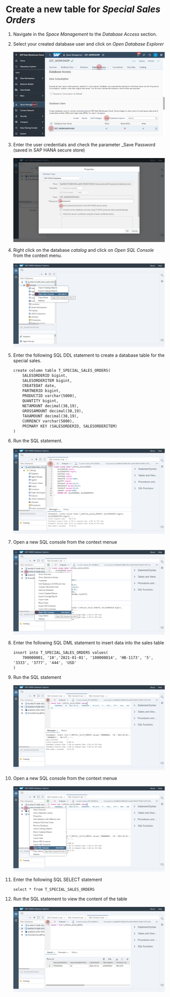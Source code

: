 # Create a new table for _Special Sales Orders_

1. Navigate in the _Space Management_ to the _Database Access_ section.
2. Select your created database user and click on _Open Database Explorer_  
	<br>![](../images/special_sales_orders_01.png)
	
3. Enter the user credentials and check the parameter _Save Password (saved in SAP HANA secure store)
	<br><br>![](../images/special_sales_orders_02.png)

4. Right click on the database _catalog_ and click on _Open SQL Console_ from the context menu.
	<br><br>![](../images/special_sales_orders_03.png)

5. Enter the following SQL DDL statement to create a database table for the special sales. 
	```
	create column table T_SPECIAL_SALES_ORDERS(
		SALESORDERID bigint, 
		SALESORDERITEM bigint,
		CREATEDAT date, 
		PARTNERID bigint,
		PRODUCTID varchar(5000),
		QUANTITY bigint,
		NETAMOUNT decimal(38,19),
		GROSSAMOUNT decimal(38,19),
		TAXAMOUNT decimal(38,19),
		CURRENCY varchar(5000),
		PRIMARY KEY (SALESORDERID, SALESORDERITEM)
	)
	```
6. Run the SQL statement. 
	<br><br>![](../images/special_sales_orders_04.png)
	
7. Open a new SQL console from the context menue
	<br><br>![](../images/special_sales_orders_05.png)

8. Enter the following SQL DML statement to insert data into the sales table
	```
	insert into T_SPECIAL_SALES_ORDERS values(	
		700000001, '10','2021-01-01', '100000014', 'HB-1173', '5', '3333', '3777', '444', 'USD'
	)
	```
9. Run the SQL statement
	<br><br>![](../images/special_sales_orders_06.png)

10. Open a new SQL console from the context menue
	<br><br>![](../images/special_sales_orders_07.png)

11. Enter the following SQL SELECT statement 
	```
	select * from T_SPECIAL_SALES_ORDERS
	```
	
12. Run the SQL statement to view the content of the table
	<br><br>![](../images/special_sales_orders_08.png)


